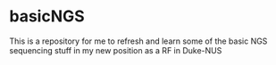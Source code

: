 # basicNGS
This is a repository for me to refresh and learn some of the basic NGS sequencing stuff in my new position as a RF in Duke-NUS

